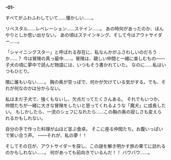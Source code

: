 <!-- title: フワワの日誌: 1日目 -->

**-01-**

すべてがふわふわしていて……懐かしい……。

リベスタル……レベレーション……ステイン……。
あの時何があったのか、ぼんやりとしか思い出せない。
あの頃はステインキング、そして今はアウトサイダー……。

「シャイニングスター」と呼ばれる存在に、私なんかがふさわしいのだろうか……？
今は冒険の真っ最中……。冒険は、親しい仲間と一緒に楽しむもの――子犬の頃に夢中で読んだ物語には、いつもそう書かれていた。
なのに……私はいつもひとり。

隣に誰もいない……。
胸の奥が空っぽで、何かが欠けている気がする。でも、それが何なのかは分からない。

私はまだ子犬で、強くもないし、欠点だってたくさんある。
それでもいつか、仲間たちが一緒に大きな冒険をしたいと思ってくれるような「魔犬」に成長したい。
もしかしたら、一流のシェフになれたら……この胸の奥の寂しさも変えられるかもしれない。

自分の手で作った料理が山ほど並ぶ食卓。
そこに座る仲間たち。お腹いっぱいで笑い合う声。
――それが、私の夢！！

そしてその日が、アウトサイダーを探し、この謎を解き明かす旅の果てに訪れるのかもしれない……。
何があっても前向きでいるんだ！！ バウバウ……。

